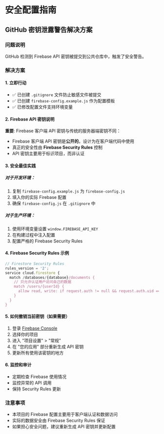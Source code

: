 # 安全配置指南

## GitHub 密钥泄露警告解决方案

### 问题说明
GitHub 检测到 Firebase API 密钥被提交到公共仓库中，触发了安全警告。

### 解决方案

#### 1. 立即行动
- ✅ 已创建 `.gitignore` 文件防止敏感文件被提交
- ✅ 已创建 `firebase-config.example.js` 作为配置模板
- ✅ 已修改配置文件支持环境变量

#### 2. Firebase API 密钥说明
**重要**: Firebase 客户端 API 密钥与传统的服务器端密钥不同：
- Firebase 客户端 API 密钥是**公开的**，设计为在客户端代码中使用
- 真正的安全性由 **Firebase Security Rules** 控制
- API 密钥主要用于标识项目，而非认证

#### 3. 安全最佳实践

##### 对于开发环境：
1. 复制 `firebase-config.example.js` 为 `firebase-config.js`
2. 填入你的实际 Firebase 配置
3. 确保 `firebase-config.js` 在 `.gitignore` 中

##### 对于生产环境：
1. 使用环境变量设置 `window.FIREBASE_API_KEY`
2. 在构建过程中注入配置
3. 配置严格的 Firebase Security Rules

#### 4. Firebase Security Rules 示例
```javascript
// Firestore Security Rules
rules_version = '2';
service cloud.firestore {
  match /databases/{database}/documents {
    // 只允许认证用户访问自己的数据
    match /users/{userId} {
      allow read, write: if request.auth != null && request.auth.uid == userId;
    }
  }
}
```

#### 5. 如何撤销当前密钥（如果需要）
1. 登录 [Firebase Console](https://console.firebase.google.com/)
2. 选择你的项目
3. 进入 "项目设置" > "常规"
4. 在 "您的应用" 部分重新生成 API 密钥
5. 更新所有使用该密钥的地方

#### 6. 监控和审计
- 定期检查 Firebase 使用情况
- 监控异常的 API 调用
- 保持 Security Rules 更新

### 注意事项
- 本项目的 Firebase 配置主要用于客户端认证和数据访问
- 实际的数据安全由 Firebase Security Rules 保证
- 如果担心安全问题，建议重新生成 API 密钥并更新配置